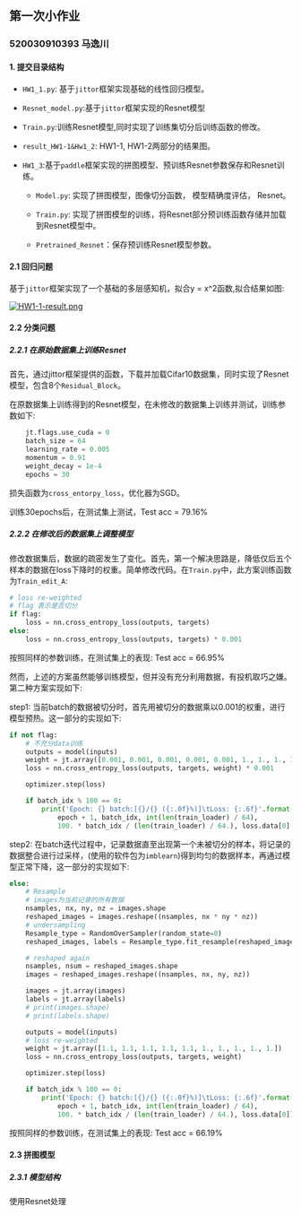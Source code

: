 ## 第一次小作业

### 520030910393 马逸川



#### 1. 提交目录结构

   - `HW1_1.py`: 基于`jittor`框架实现基础的线性回归模型。

        

   - `Resnet_model.py`:基于`jittor`框架实现的Resnet模型

   - `Train.py`:训练Resnet模型,同时实现了训练集切分后训练函数的修改。

   - `result_HW1-1&Hw1_2`: HW1-1, HW1-2两部分的结果图。

        

   - `HW1_3`:基于`paddle`框架实现的拼图模型、预训练Resnet参数保存和Resnet训练。

        - `Model.py`: 实现了拼图模型，图像切分函数， 模型精确度评估， Resnet。

        - `Train.py`: 实现了拼图模型的训练，将Resnet部分预训练函数存储并加载到Resnet模型中。

        - `Pretrained_Resnet`：保存预训练Resnet模型参数。

             

#### 2.1 回归问题

基于`jittor`框架实现了一个基础的多层感知机，拟合y = x^2函数,拟合结果如图:

[![HW1-1-result.png](https://i.postimg.cc/X7xKnSSr/HW1-1-result.png)](https://postimg.cc/kB6RyH5C)



#### 2.2 分类问题

##### 2.2.1 在原始数据集上训练Resnet

首先，通过jittor框架提供的函数，下载并加载Cifar10数据集，同时实现了Resnet模型，包含8个`Residual_Block`。

在原数据集上训练得到的Resnet模型，在未修改的数据集上训练并测试，训练参数如下:

```python
    jt.flags.use_cuda = 0
    batch_size = 64
    learning_rate = 0.005
    momentum = 0.91
    weight_decay = 1e-4
    epochs = 30
```

损失函数为`cross_entorpy_loss`，优化器为SGD。

训练30epochs后，在测试集上测试，Test acc = 79.16%



##### 2.2.2 在修改后的数据集上调整模型

修改数据集后，数据的疏密发生了变化。首先，第一个解决思路是，降低仅后五个样本的数据在loss下降时的权重。简单修改代码。在`Train.py`中，此方案训练函数为`Train_edit_A`:

```python
# loss re-weighted
# flag 表示是否切分
if flag:
    loss = nn.cross_entropy_loss(outputs, targets)
else:
    loss = nn.cross_entropy_loss(outputs, targets) * 0.001
```

按照同样的参数训练，在测试集上的表现: Test acc = 66.95%



然而，上述的方案虽然能够训练模型，但并没有充分利用数据，有投机取巧之嫌。第二种方案实现如下:

step1: 当前batch的数据被切分时，首先用被切分的数据乘以0.001的权重，进行模型预热。这一部分的实现如下:

```python
if not flag:
    # 不充分data训练
    outputs = model(inputs)
    weight = jt.array([0.001, 0.001, 0.001, 0.001, 0.001, 1., 1., 1., 1., 1.])
    loss = nn.cross_entropy_loss(outputs, targets, weight) * 0.001

    optimizer.step(loss)

    if batch_idx % 100 == 0:
        print('Epoch: {} batch:[{}/{} ({:.0f}%)]\tLoss: {:.6f}'.format(
            epoch + 1, batch_idx, int(len(train_loader) / 64),
            100. * batch_idx / (len(train_loader) / 64.), loss.data[0] * 1000 ))
```

step2: 在batch迭代过程中，记录数据直至出现第一个未被切分的样本，将记录的数据整合进行过采样，(使用的软件包为`imblearn`)得到均匀的数据样本，再通过模型正常下降，这一部分的实现如下:

```python
else:
    # Resample
    # images为当前记录的所有数据
    nsamples, nx, ny, nz = images.shape
    reshaped_images = images.reshape((nsamples, nx * ny * nz))
    # undersampling
    Resample_type = RandomOverSampler(random_state=0)
    reshaped_images, labels = Resample_type.fit_resample(reshaped_images, labels)

    # reshaped again
    nsamples, nsum = reshaped_images.shape
    images = reshaped_images.reshape((nsamples, nx, ny, nz))

    images = jt.array(images)
    labels = jt.array(labels)
    # print(images.shape)
    # print(labels.shape)

    outputs = model(inputs)
    # loss re-weighted
    weight = jt.array([1.1, 1.1, 1.1, 1.1, 1.1, 1., 1., 1., 1., 1.])
    loss = nn.cross_entropy_loss(outputs, targets, weight)

    optimizer.step(loss)

    if batch_idx % 100 == 0:
        print('Epoch: {} batch:[{}/{} ({:.0f}%)]\tLoss: {:.6f}'.format(
            epoch + 1, batch_idx, int(len(train_loader) / 64),
            100. * batch_idx / (len(train_loader) / 64.), loss.data[0]))
```

按照同样的参数训练，在测试集上的表现: Test acc = 66.19%



#### 2.3 拼图模型

##### 2.3.1 模型结构

使用Resnet处理
